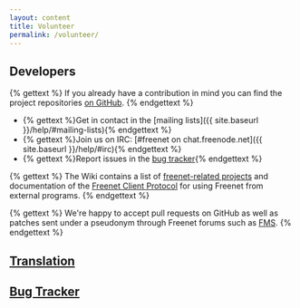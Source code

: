 ```yaml
---
layout: content
title: Volunteer
permalink: /volunteer/
---
```


## Developers

{% gettext %}
If you already have a contribution in mind you can find the project repositories
[on GitHub](https://github.com/freenet/).
{% endgettext %}

- {% gettext %}Get in contact in the [mailing lists]({{ site.baseurl }}/help/#mailing-lists){% endgettext %}
- {% gettext %}Join us on IRC: [#freenet on chat.freenode.net]({{ site.baseurl }}/help/#irc){% endgettext %}
- {% gettext %}Report issues in the [bug tracker](https://bugs.freenetproject.org/){% endgettext %}

{% gettext %}
The Wiki contains a list of 
[freenet-related projects](https://wiki.freenetproject.org/Projects) 
and documentation of the 
[Freenet Client Protocol](https://wiki.freenetproject.org/FCPv2)
for using Freenet from external programs.
{% endgettext %}

{% gettext %}
We're happy to accept pull requests on GitHub as well as patches sent under a
pseudonym through Freenet forums such as [FMS](http://freesocial.draketo.de/fms_en.html).
{% endgettext %}

## [Translation](https://wiki.freenetproject.org/Translation)

## [Bug Tracker](https://bugs.freenetproject.org/)
